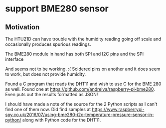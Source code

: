 # support BME280 sensor

## Motivation

The HTU21D can have trouble with the humidity reading going off scale and occasionally produces spurious readings. 

The BME280 module in hand has both SPI and I2C pins and the SPI interface 

And seems not to be working. :( Soldered pins on another and it does seem to work, but does not provide humidity.

Found  a C program that reads the DHT11 and wish to use C for the BME 280 as well. Found one at https://github.com/andreiva/raspberry-pi-bme280. Even puts out the results formatted as JSON!

I should have made a note of the source for the 2 Python scripts as I can't find one of them now. Did find samples at https://www.raspberrypi-spy.co.uk/2016/07/using-bme280-i2c-temperature-pressure-sensor-in-python/ along with Python code for the DHT11.